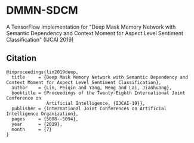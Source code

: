 # DMMN-SDCM

A TensorFlow implementation for "Deep Mask Memory Network with Semantic Dependency and Context Moment for Aspect Level Sentiment Classification" (IJCAI 2019)

## Citation

```
@inproceedings{lin2019deep,
  title     = {Deep Mask Memory Network with Semantic Dependency and Context Moment for Aspect Level Sentiment Classification},
  author    = {Lin, Peiqin and Yang, Meng and Lai, Jianhuang},
  booktitle = {Proceedings of the Twenty-Eighth International Joint Conference on
               Artificial Intelligence, {IJCAI-19}},
  publisher = {International Joint Conferences on Artificial Intelligence Organization},             
  pages     = {5088--5094},
  year      = {2019},
  month     = {7}
}
```
